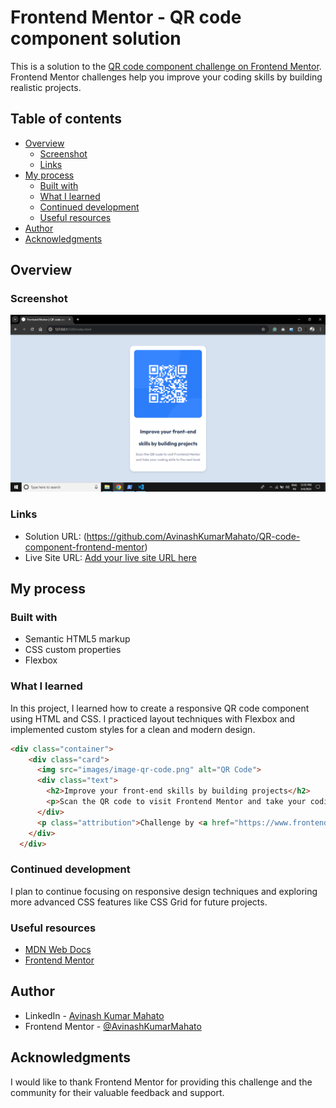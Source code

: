 # Frontend Mentor - QR code component solution

This is a solution to the [QR code component challenge on Frontend Mentor](https://www.frontendmentor.io/challenges/qr-code-component-iux_sIO_H). Frontend Mentor challenges help you improve your coding skills by building realistic projects.

## Table of contents

- [Overview](#overview)
  - [Screenshot](#screenshot)
  - [Links](#links)
- [My process](#my-process)
  - [Built with](#built-with)
  - [What I learned](#what-i-learned)
  - [Continued development](#continued-development)
  - [Useful resources](#useful-resources)
- [Author](#author)
- [Acknowledgments](#acknowledgments)

## Overview

### Screenshot

![](./images/Screenshot.png)

### Links

- Solution URL: (https://github.com/AvinashKumarMahato/QR-code-component-frontend-mentor)
- Live Site URL: [Add your live site URL here](https://your-live-site-url.com)

## My process

### Built with

- Semantic HTML5 markup
- CSS custom properties
- Flexbox

### What I learned

In this project, I learned how to create a responsive QR code component using HTML and CSS. I practiced layout techniques with Flexbox and implemented custom styles for a clean and modern design.

```html
<div class="container">
    <div class="card">
      <img src="images/image-qr-code.png" alt="QR Code">
      <div class="text">
        <h2>Improve your front-end skills by building projects</h2>
        <p>Scan the QR code to visit Frontend Mentor and take your coding skills to the next level</p>
      </div>
      <p class="attribution">Challenge by <a href="https://www.frontendmentor.io" target="_blank">Frontend Mentor</a>. Coded by <a href="https://www.linkedin.com/in/avinash-mahato-58944b193" target="_blank">Avinash Kumar Mahato</a>.</p>
    </div>
  </div>
```
### Continued development
I plan to continue focusing on responsive design techniques and exploring more advanced CSS features like CSS Grid for future projects.

### Useful resources

- [MDN Web Docs](https://developer.mozilla.org/en-US/)
- [Frontend Mentor](https://www.frontendmentor.io)

## Author

- LinkedIn - [Avinash Kumar Mahato](https://www.linkedin.com/in/avinash-mahato-58944b193)
- Frontend Mentor - [@AvinashKumarMahato](https://www.frontendmentor.io/profile/AvinashKumarMahato)

## Acknowledgments

I would like to thank Frontend Mentor for providing this challenge and the community for their valuable feedback and support.
